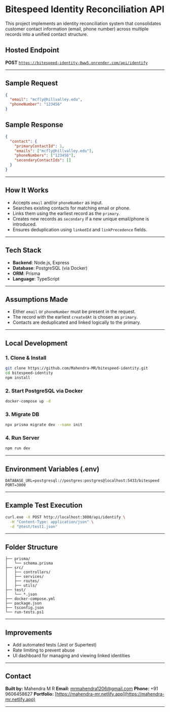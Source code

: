# Bitespeed Identity Reconciliation API

This project implements an identity reconciliation system that consolidates customer contact information (email, phone number) across multiple records into a unified contact structure.

## Hosted Endpoint

**POST** [`https://bitespeed-identity-0ww5.onrender.com/api/identify`](https://bitespeed-identity-0ww5.onrender.com/api/identify)

---

## Sample Request

```json
{
  "email": "mcfly@hillvalley.edu",
  "phoneNumber": "123456"
}
```

## Sample Response

```json
{
  "contact": {
    "primaryContactId": 1,
    "emails": ["mcfly@hillvalley.edu"],
    "phoneNumbers": ["123456"],
    "secondaryContactIds": []
  }
}
```

---

## How It Works

* Accepts `email` and/or `phoneNumber` as input.
* Searches existing contacts for matching email or phone.
* Links them using the earliest record as the `primary`.
* Creates new records as `secondary` if a new unique email/phone is introduced.
* Ensures deduplication using `linkedId` and `linkPrecedence` fields.

---

## Tech Stack

* **Backend**: Node.js, Express
* **Database**: PostgreSQL (via Docker)
* **ORM**: Prisma
* **Language**: TypeScript

---

## Assumptions Made

* Either `email` or `phoneNumber` must be present in the request.
* The record with the earliest `createdAt` is chosen as `primary`.
* Contacts are deduplicated and linked logically to the primary.

---

## Local Development

### 1. Clone & Install

```bash
git clone https://github.com/Mahendra-MR/bitespeed-identity.git
cd bitespeed-identity
npm install
```

### 2. Start PostgreSQL via Docker

```bash
docker-compose up -d
```

### 3. Migrate DB

```bash
npx prisma migrate dev --name init
```

### 4. Run Server

```bash
npm run dev
```

---

## Environment Variables (.env)

```env
DATABASE_URL=postgresql://postgres:postgres@localhost:5433/bitespeed
PORT=3000
```

---

## Example Test Execution

```bash
curl.exe -X POST http://localhost:3000/api/identify \
  -H "Content-Type: application/json" \
  -d "@test/test1.json"
```

---

## Folder Structure

```
├── prisma/
│   └── schema.prisma
├── src/
│   ├── controllers/
│   ├── services/
│   ├── routes/
│   ├── utils/
├── test/
│   └── *.json
├── docker-compose.yml
├── package.json
├── tsconfig.json
└── run-tests.ps1
```

---

## Improvements

* Add automated tests (Jest or Supertest)
* Rate limiting to prevent abuse
* UI dashboard for managing and viewing linked identities

---

## Contact

**Built by:** Mahendra M R
**Email:** [mrmahendra1206@gmail.com](mailto:mrmahendra1206@gmail.com)
**Phone:** +91 9606458627
**Portfolio:** [https://mahendra-mr.netlify.app](https://mahendra-mr.netlify.app)

---
